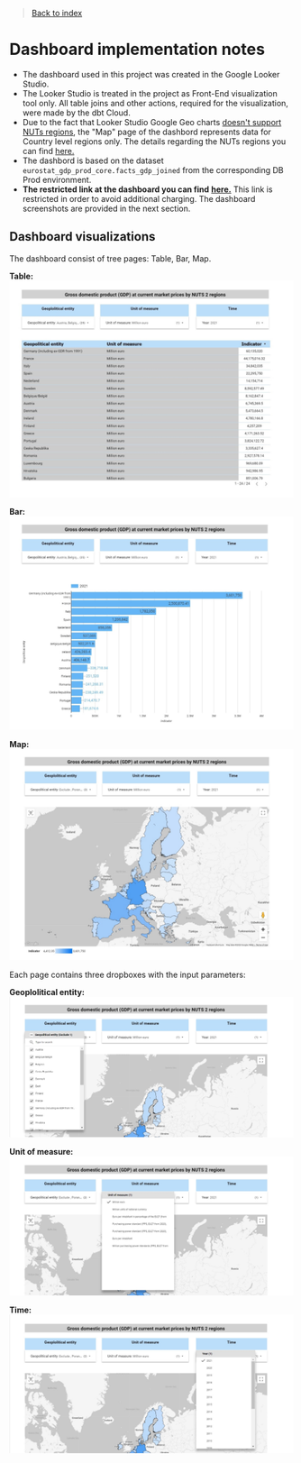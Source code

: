 >[Back to index](../README.md)

# Dashboard implementation notes

- The dashboard used in this project was created in the Google Looker Studio. 
- The Looker Studio is treated in the project as Front-End visualization tool only. All table joins and other actions, required for the visualization, were made by the dbt Cloud.
- Due to the fact that Looker Studio Google Geo charts [doesn't support NUTs regions](https://support.google.com/looker-studio/answer/9843174#country&zippy=%2Cin-this-article), the "Map" page of the dashbord represents data for Country level regions only. The details regarding the NUTs regions you can find [here.](https://ec.europa.eu/eurostat/web/nuts/background)
- The dashbord is based on the dataset `eurostat_gdp_prod_core.facts_gdp_joined` from the corresponding DB Prod environment.
- **The restricted link at the dashboard you can find** [**here.**](https://lookerstudio.google.com/reporting/5cb1caed-76fb-4a2f-bbd3-b9e2bb8269b1) This link is restricted in order to avoid additional charging. The dashboard screenshots are provided in the next section.

## Dashboard visualizations

The dashboard consist of tree pages: Table, Bar, Map.

**Table:**
![dashboard](../img/dashboard1.jpg)

**Bar:**
![dashboard](../img/dashboard2.jpg)

**Map:**
![dashboard](../img/dashboard3.jpg)

Each page contains three dropboxes with the input parameters:

**Geoplolitical entity:**
![dashboard](../img/dashboard5.jpg)

**Unit of measure:**
![dashboard](../img/dashboard4.jpg)

**Time:**
![dashboard](../img/dashboard6.jpg)
